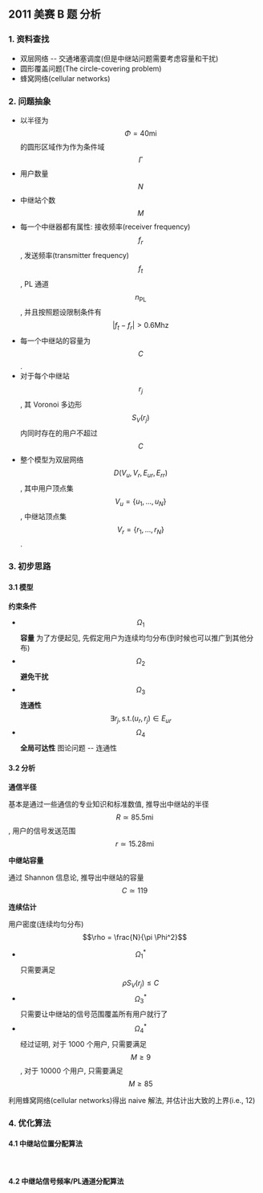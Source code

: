 ## 2011 美赛 B 题 分析

### 1. 资料查找

* 双层网络 -- 交通堵塞调度(但是中继站问题需要考虑容量和干扰)
* 圆形覆盖问题(The circle-covering problem)
* 蜂窝网络(cellular networks)

### 2. 问题抽象

* 以半径为 $$\Phi = 40 \text{mi}$$ 的圆形区域作为作为条件域 $$\Gamma$$
* 用户数量 $$N$$
* 中继站个数 $$M$$
* 每一个中继器都有属性: 接收频率(receiver frequency) $$f_r$$, 发送频率(transmitter frequency) $$f_t$$, PL 通道 $$n_{\text{PL}}$$ , 并且按照题设限制条件有 $$|f_t - f_r| > 0.6 \text{Mhz}$$ 
* 每一个中继站的容量为 $$C$$ .
* 对于每个中继站 $$r_j$$ , 其 Voronoi 多边形 $$S_V (r_j)$$ 内同时存在的用户不超过 $$C$$
* 整个模型为双层网络 $$D(V_u, V_r, E_{ur}, E_{rr})$$ , 其中用户顶点集 $$V_u = \{ u_1, \ldots, u_N\}$$ , 中继站顶点集 $$V_r = \{ r_1, \ldots, r_N \}$$ .

### 3. 初步思路

#### 3.1 模型

**约束条件**

* $$\Omega_1$$ **容量** 为了方便起见, 先假定用户为连续均匀分布(到时候也可以推广到其他分布)
* $$\Omega_2$$ **避免干扰** 
* $$\Omega_3$$ **连通性** $$\exists r_j, \text{s.t.} (u_r, r_j) \in E_{ur}$$
* $$\Omega_4$$ **全局可达性** 图论问题 -- 连通性



#### 3.2 分析

**通信半径**

基本是通过一些通信的专业知识和标准数值, 推导出中继站的半径 $$R \simeq 85.5 \text{mi}$$ , 用户的信号发送范围 $$r \simeq 15.28 \text{mi}$$



**中继站容量**

通过 Shannon 信息论, 推导出中继站的容量 $$C \simeq 119$$



**连续估计**

用户密度(连续均匀分布) $$\rho = \frac{N}{\pi \Phi^2}$$

* $$\Omega_1^*$$ 只需要满足 $$\rho S_V(r_j) \le C$$
* $$\Omega_3^*$$ 只需要让中继站的信号范围覆盖所有用户就行了
* $$\Omega_4^*$$ 经过证明, 对于 1000 个用户, 只需要满足 $$M \ge 9$$ , 对于 10000 个用户, 只需要满足 $$M \ge 85$$



利用蜂窝网络(cellular networks)得出 naive 解法, 并估计出大致的上界(i.e., 12)



### 4. 优化算法

#### 4.1 中继站位置分配算法

​	

#### 4.2 中继站信号频率/PL通道分配算法



